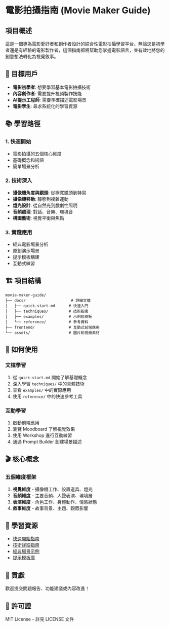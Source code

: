 # 電影拍攝指南 (Movie Maker Guide)

## 項目概述

這是一個專為電影愛好者和創作者設計的綜合性電影拍攝學習平台。無論您是初學者還是有經驗的電影製作者，這個指南都將幫助您掌握電影語言，並有效地將您的創意想法轉化為視覺敘事。

## 🎯 目標用戶

- **電影初學者**: 想要學習基本電影拍攝技術
- **內容創作者**: 需要提升視頻製作技能
- **AI提示工程師**: 需要準確描述電影場景
- **電影學生**: 尋求系統化的學習資源

## 📚 學習路徑

### 1. 快速開始
- 電影拍攝的五個核心維度
- 基礎概念和術語
- 簡單場景分析

### 2. 技術深入
- **攝像機角度與鏡頭**: 從極寬鏡頭到特寫
- **攝像機移動**: 靜態到複雜運動
- **燈光設計**: 從自然光到戲劇性照明
- **音頻處理**: 對話、音樂、環境音
- **構圖藝術**: 視覺平衡與焦點

### 3. 實踐應用
- 經典電影場景分析
- 原創演示場景
- 提示模板構建
- 互動式練習

## 🏗️ 項目結構

```
movie-maker-guide/
├── docs/                    # 詳細文檔
│   ├── quick-start.md      # 快速入門
│   ├── techniques/         # 技術指南
│   ├── examples/           # 示例和模板
│   └── reference/          # 參考資料
├── frontend/               # 互動式前端應用
└── assets/                 # 圖片和視頻素材
```

## 🚀 如何使用

### 文檔學習
1. 從 `quick-start.md` 開始了解基礎概念
2. 深入學習 `techniques/` 中的具體技術
3. 查看 `examples/` 中的實際應用
4. 使用 `reference/` 中的快速參考工具

### 互動學習
1. 啟動前端應用
2. 瀏覽 Moodboard 了解視覺效果
3. 使用 Workshop 進行互動練習
4. 通過 Prompt Builder 創建場景描述

## 🎬 核心概念

### 五個維度框架

1. **視覺維度** - 攝像機工作、設置道具、燈光
2. **音頻維度** - 主要音頻、人聲表演、環境層
3. **表演維度** - 角色工作、身體動作、情感狀態
4. **敘事維度** - 故事背景、主題、觀眾影響

## 📖 學習資源

- [快速開始指南](./quick-start.md)
- [技術詳細指南](./techniques/)
- [經典場景示例](./examples/classic-scenes.md)
- [提示模板庫](./examples/prompt-templates.md)

## 🤝 貢獻

歡迎提交問題報告、功能建議或內容改進！

## 📄 許可證

MIT License - 詳見 LICENSE 文件 